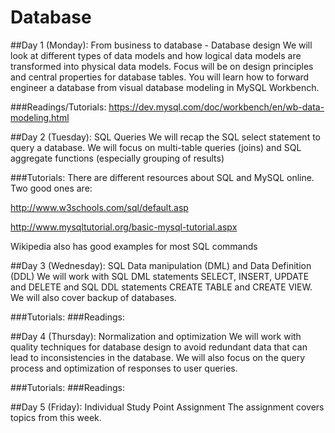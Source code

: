 # Database

##Day 1 (Monday): From business to database - Database design 
We will look at different types of data models and how logical data models are transformed into physical data models. Focus will be on design principles and central properties for database tables. You will learn how to forward engineer a database from visual database modeling in MySQL Workbench.

###Readings/Tutorials: 
https://dev.mysql.com/doc/workbench/en/wb-data-modeling.html

##Day 2 (Tuesday): SQL Queries 
We will recap the SQL select statement to query a database. We will focus on multi-table queries (joins) and SQL aggregate functions (especially grouping of results) 

###Tutorials: 
There are different resources about SQL and MySQL online. Two good ones are: 

http://www.w3schools.com/sql/default.asp 

http://www.mysqltutorial.org/basic-mysql-tutorial.aspx

Wikipedia also has good examples for most SQL commands


##Day 3 (Wednesday): SQL Data manipulation (DML) and Data Definition (DDL) 
We will work with SQL DML statements SELECT, INSERT, UPDATE and DELETE and SQL DDL statements CREATE TABLE and CREATE VIEW. We will also cover backup of databases.
 
###Tutorials:
###Readings:

##Day 4 (Thursday): Normalization and optimization 
We will work with quality techniques for database design to avoid redundant data that can lead to inconsistencies in the database. We will also focus on the query process and optimization of responses to user queries.

###Tutorials:
###Readings:

##Day 5 (Friday): Individual Study Point Assignment 
The assignment covers topics from this week.
 
